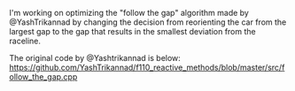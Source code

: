 I'm working on optimizing the "follow the gap" algorithm made by @YashTrikannad by changing the decision from reorienting the car from the largest gap to the gap that results in the smallest deviation from the raceline.


The original code by @Yashtrikannad is below:
https://github.com/YashTrikannad/f110_reactive_methods/blob/master/src/follow_the_gap.cpp
